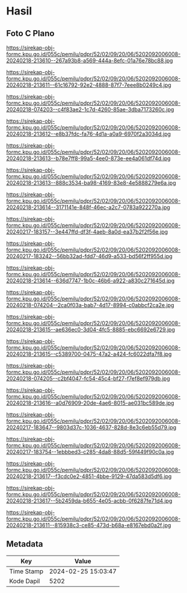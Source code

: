 # Hasil

## Foto C Plano

https://sirekap-obj-formc.kpu.go.id/055c/pemilu/pdpr/52/02/09/20/06/5202092006008-20240218-213610--267a93b8-a569-444a-8efc-01a76e78bc88.jpg

https://sirekap-obj-formc.kpu.go.id/055c/pemilu/pdpr/52/02/09/20/06/5202092006008-20240218-213611--61c16792-92e2-4888-87f7-7eee8b0249c4.jpg

https://sirekap-obj-formc.kpu.go.id/055c/pemilu/pdpr/52/02/09/20/06/5202092006008-20240218-074203--c4f83ae2-1c7d-4260-85ae-3dba7173260c.jpg

https://sirekap-obj-formc.kpu.go.id/055c/pemilu/pdpr/52/02/09/20/06/5202092006008-20240218-213612--e8b37fdc-fa76-4d1a-a0a9-6970f2a3034d.jpg

https://sirekap-obj-formc.kpu.go.id/055c/pemilu/pdpr/52/02/09/20/06/5202092006008-20240218-213613--b78e7ff8-99a5-4ee0-873e-ee4a061df74d.jpg

https://sirekap-obj-formc.kpu.go.id/055c/pemilu/pdpr/52/02/09/20/06/5202092006008-20240218-213613--888c3534-ba98-4169-83e8-4e5888279e6a.jpg

https://sirekap-obj-formc.kpu.go.id/055c/pemilu/pdpr/52/02/09/20/06/5202092006008-20240218-213614--3171141e-848f-46ec-a2c7-0783a922270a.jpg

https://sirekap-obj-formc.kpu.go.id/055c/pemilu/pdpr/52/02/09/20/06/5202092006008-20240217-183157--3e447ffd-df3f-4aeb-8a0d-ea37b2f2f56e.jpg

https://sirekap-obj-formc.kpu.go.id/055c/pemilu/pdpr/52/02/09/20/06/5202092006008-20240217-183242--56bb32ad-fdd7-46d9-a533-bd56f2ff955d.jpg

https://sirekap-obj-formc.kpu.go.id/055c/pemilu/pdpr/52/02/09/20/06/5202092006008-20240218-213614--636d7747-1b0c-46b6-a922-a830c271645d.jpg

https://sirekap-obj-formc.kpu.go.id/055c/pemilu/pdpr/52/02/09/20/06/5202092006008-20240218-074204--2ca0f03a-bab7-4d17-8994-c0abbcf2ca2e.jpg

https://sirekap-obj-formc.kpu.go.id/055c/pemilu/pdpr/52/02/09/20/06/5202092006008-20240218-213615--ae636ec0-3d04-4fc5-8885-ebc6692e6729.jpg

https://sirekap-obj-formc.kpu.go.id/055c/pemilu/pdpr/52/02/09/20/06/5202092006008-20240218-213615--c5389700-0475-47a2-a424-fc6022dfa7f8.jpg

https://sirekap-obj-formc.kpu.go.id/055c/pemilu/pdpr/52/02/09/20/06/5202092006008-20240218-074205--c2bf4047-fc54-45c4-bf27-f7ef8ef979db.jpg

https://sirekap-obj-formc.kpu.go.id/055c/pemilu/pdpr/52/02/09/20/06/5202092006008-20240218-213616--a0d76909-20de-4ae6-8015-ae031bc589de.jpg

https://sirekap-obj-formc.kpu.go.id/055c/pemilu/pdpr/52/02/09/20/06/5202092006008-20240217-183647--9803d37c-1036-4637-828d-8e3c6eb55d79.jpg

https://sirekap-obj-formc.kpu.go.id/055c/pemilu/pdpr/52/02/09/20/06/5202092006008-20240217-183754--1ebbbed3-c285-4da8-88d5-59f449f90c0a.jpg

https://sirekap-obj-formc.kpu.go.id/055c/pemilu/pdpr/52/02/09/20/06/5202092006008-20240218-213617--f3cdc0e2-4851-4bbe-9129-47da583d5df6.jpg

https://sirekap-obj-formc.kpu.go.id/055c/pemilu/pdpr/52/02/09/20/06/5202092006008-20240218-213617--5b2459da-b655-4e05-acbb-0f6287fe71d4.jpg

https://sirekap-obj-formc.kpu.go.id/055c/pemilu/pdpr/52/02/09/20/06/5202092006008-20240218-213611--815938c3-ce85-473d-b68a-e8167ebd0a2f.jpg


## Metadata

| Key        | Value               |
| ---------- | ------------------- |
| Time Stamp | 2024-02-25 15:03:47 |
| Kode Dapil | 5202                |



